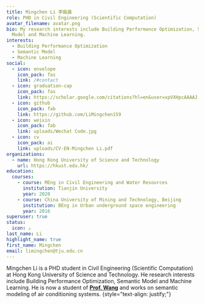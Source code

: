 ```yaml
---
title: Mingchen Li 李銘晨
role: PHD in Civil Engineering (Scientific Computation)
avatar_filename: avatar.png
bio: My research interests include Building Performance Optimization, Semantic
  Model and Machine Learning.
interests:
  - Building Performance Optimization
  - Semantic Model
  - Machine Learning
social:
  - icon: envelope
    icon_pack: fas
    link: /#contact
  - icon: graduation-cap
    icon_pack: fas
    link: https://scholar.google.com/citations?hl=en&user=xpVXHpcAAAAJ
  - icon: github
    icon_pack: fab
    link: https://github.com/LiMingchen159
  - icon: weixin
    icon_pack: fab
    link: uploads/Wechat Code.jpg
  - icon: cv
    icon_pack: ai
    link: uploads/CV-EN-Mingchen Li.pdf
organizations:
  - name: Hong Kong University of Science and Technology
    url: https://hkust.edu.hk/
education:
  courses:
    - course: MEng in Civil Engineering and Water Resources
      institution: Tianjin University
      year: 2020
    - course: China University of Mining and Technology, Beijing
      institution: BEng in Urban underground space engineering
      year: 2016
superuser: true
status:
  icon: ☕️
last_name: Li
highlight_name: true
first_name: Mingchen
email: limingchen@tju.edu.cn
---
```

Mingchen Li is a PHD student in Civil Engineering (Scientific Computation) at Hong Kong University of Science and Technology. He research interests include Building Performance Optimization, Semantic Model and Machine Learning. He is now a student of **[Prof. Wang](https://walterzwang.github.io/)** and works on semantic modeling of air conditioning systems.
{style="text-align: justify;"}
